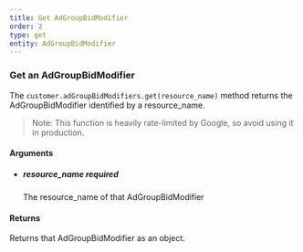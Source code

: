 ```yaml
---
title: Get AdGroupBidModifier 
order: 2
type: get
entity: AdGroupBidModifier 
---
```


### Get an AdGroupBidModifier 

The `customer.adGroupBidModifiers.get(resource_name)` method returns the AdGroupBidModifier identified by a resource_name. 

> Note: This function is heavily rate-limited by Google, so avoid using it in production.


#### Arguments

- 	##### resource_name _required_
	The resource_name of that AdGroupBidModifier


#### Returns

Returns that AdGroupBidModifier as an object.
